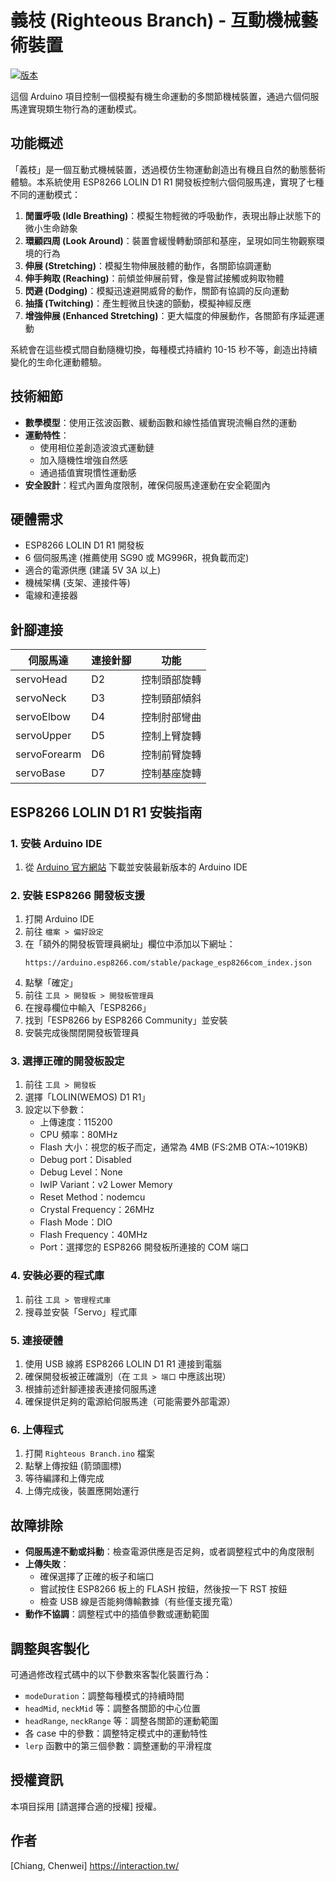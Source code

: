 # 義枝 (Righteous Branch) - 互動機械藝術裝置

[![版本](https://img.shields.io/badge/版本-2.0.1-blue.svg)](https://github.com/chenweichiang/Work-Righteous-Branch/releases/tag/v2.0.1)

這個 Arduino 項目控制一個模擬有機生命運動的多關節機械裝置，通過六個伺服馬達實現類生物行為的運動模式。


## 功能概述

「義枝」是一個互動式機械裝置，透過模仿生物運動創造出有機且自然的動態藝術體驗。本系統使用 ESP8266 LOLIN D1 R1 開發板控制六個伺服馬達，實現了七種不同的運動模式：

1. **閒置呼吸 (Idle Breathing)**：模擬生物輕微的呼吸動作，表現出靜止狀態下的微小生命跡象
2. **環顧四周 (Look Around)**：裝置會緩慢轉動頭部和基座，呈現如同生物觀察環境的行為
3. **伸展 (Stretching)**：模擬生物伸展肢體的動作，各關節協調運動
4. **伸手夠取 (Reaching)**：前傾並伸展前臂，像是嘗試接觸或夠取物體
5. **閃避 (Dodging)**：模擬迅速避開威脅的動作，關節有協調的反向運動
6. **抽搐 (Twitching)**：產生輕微且快速的顫動，模擬神經反應
7. **增強伸展 (Enhanced Stretching)**：更大幅度的伸展動作，各關節有序延遲運動

系統會在這些模式間自動隨機切換，每種模式持續約 10-15 秒不等，創造出持續變化的生命化運動體驗。

## 技術細節

- **數學模型**：使用正弦波函數、緩動函數和線性插值實現流暢自然的運動
- **運動特性**：
  - 使用相位差創造波浪式運動鏈
  - 加入隨機性增強自然感
  - 通過插值實現慣性運動感
- **安全設計**：程式內置角度限制，確保伺服馬達運動在安全範圍內

## 硬體需求

- ESP8266 LOLIN D1 R1 開發板
- 6 個伺服馬達 (推薦使用 SG90 或 MG996R，視負載而定)
- 適合的電源供應 (建議 5V 3A 以上)
- 機械架構 (支架、連接件等)
- 電線和連接器

## 針腳連接

| 伺服馬達 | 連接針腳 | 功能                |
|----------|----------|-------------------|
| servoHead    | D2       | 控制頭部旋轉        |
| servoNeck    | D3       | 控制頸部傾斜        |
| servoElbow   | D4       | 控制肘部彎曲        |
| servoUpper   | D5       | 控制上臂旋轉        |
| servoForearm | D6       | 控制前臂旋轉        |
| servoBase    | D7       | 控制基座旋轉        |

## ESP8266 LOLIN D1 R1 安裝指南

### 1. 安裝 Arduino IDE

1. 從 [Arduino 官方網站](https://www.arduino.cc/en/software) 下載並安裝最新版本的 Arduino IDE

### 2. 安裝 ESP8266 開發板支援

1. 打開 Arduino IDE
2. 前往 `檔案 > 偏好設定`
3. 在「額外的開發板管理員網址」欄位中添加以下網址：
   ```
   https://arduino.esp8266.com/stable/package_esp8266com_index.json
   ```
4. 點擊「確定」
5. 前往 `工具 > 開發板 > 開發板管理員`
6. 在搜尋欄位中輸入「ESP8266」
7. 找到「ESP8266 by ESP8266 Community」並安裝
8. 安裝完成後關閉開發板管理員

### 3. 選擇正確的開發板設定

1. 前往 `工具 > 開發板`
2. 選擇「LOLIN(WEMOS) D1 R1」
3. 設定以下參數：
   - 上傳速度：115200
   - CPU 頻率：80MHz
   - Flash 大小：視您的板子而定，通常為 4MB (FS:2MB OTA:~1019KB)
   - Debug port：Disabled
   - Debug Level：None
   - IwIP Variant：v2 Lower Memory
   - Reset Method：nodemcu
   - Crystal Frequency：26MHz
   - Flash Mode：DIO
   - Flash Frequency：40MHz
   - Port：選擇您的 ESP8266 開發板所連接的 COM 端口

### 4. 安裝必要的程式庫

1. 前往 `工具 > 管理程式庫`
2. 搜尋並安裝「Servo」程式庫

### 5. 連接硬體

1. 使用 USB 線將 ESP8266 LOLIN D1 R1 連接到電腦
2. 確保開發板被正確識別（在 `工具 > 端口` 中應該出現）
3. 根據前述針腳連接表連接伺服馬達
4. 確保提供足夠的電源給伺服馬達（可能需要外部電源）

### 6. 上傳程式

1. 打開 `Righteous Branch.ino` 檔案
2. 點擊上傳按鈕 (箭頭圖標)
3. 等待編譯和上傳完成
4. 上傳完成後，裝置應開始運行

## 故障排除

- **伺服馬達不動或抖動**：檢查電源供應是否足夠，或者調整程式中的角度限制
- **上傳失敗**：
  - 確保選擇了正確的板子和端口
  - 嘗試按住 ESP8266 板上的 FLASH 按鈕，然後按一下 RST 按鈕
  - 檢查 USB 線是否能夠傳輸數據（有些僅支援充電）
- **動作不協調**：調整程式中的插值參數或運動範圍

## 調整與客製化

可通過修改程式碼中的以下參數來客製化裝置行為：

- `modeDuration`：調整每種模式的持續時間
- `headMid`, `neckMid` 等：調整各關節的中心位置
- `headRange`, `neckRange` 等：調整各關節的運動範圍
- 各 case 中的參數：調整特定模式中的運動特性
- `lerp` 函數中的第三個參數：調整運動的平滑程度

## 授權資訊

本項目採用 [請選擇合適的授權] 授權。

## 作者

[Chiang, Chenwei]
https://interaction.tw/


